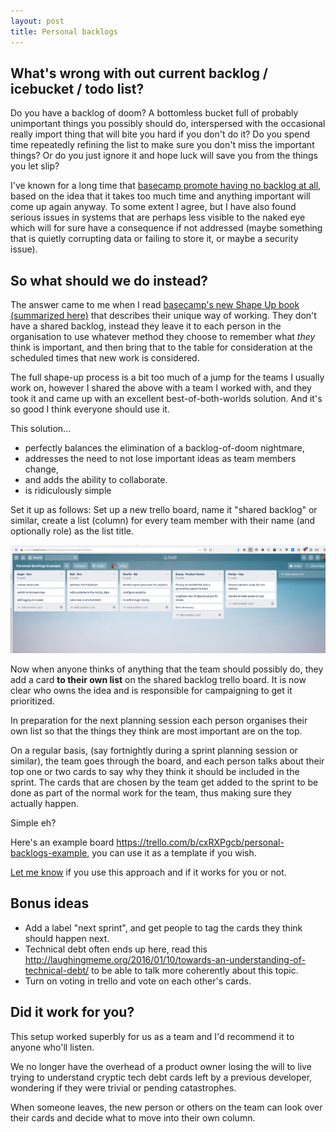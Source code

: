```yaml
---
layout: post
title: Personal backlogs
---
```


## What's wrong with out current backlog / icebucket / todo list?

Do you have a backlog of doom? A bottomless bucket full of probably unimportant things you possibly should do, interspersed with the occasional really import thing that will bite you hard if you don't do it? Do you spend time repeatedly refining the list to make sure you don't miss the important things? Or do you just ignore it and hope luck will save you from the things you let slip?

I've known for a long time that [basecamp promote having no backlog at all](https://basecamp.com/shapeup/2.1-chapter-07#no-backlogs), based on the idea that it takes too much time and anything important will come up again anyway. To some extent I agree, but I have also found serious issues in systems that are perhaps less visible to the naked eye which will for sure have a consequence if not addressed (maybe something that is quietly corrupting data or failing to store it, or maybe a security issue).

## So what should we do instead?

The answer came to me when I read [basecamp's new Shape Up book (summarized here)](/2019/11/26/time-to-shape-up-your-scrum-process-the-new-thing-from-basecamp/) that describes their unique way of working. They don't have a shared backlog, instead they leave it to each person in the organisation to use whatever method they choose to remember what *they* think is important, and then bring that to the table for consideration at the scheduled times that new work is considered.

The full shape-up process is a bit too much of a jump for the teams I usually work on, however I shared the above with a team I worked with, and they took it and came up with an excellent best-of-both-worlds solution. And it's so good I think everyone should use it.

This solution...

* perfectly balances the elimination of a backlog-of-doom nightmare,
* addresses the need to not lose important ideas as team members change,
* and adds the ability to collaborate.
* is ridiculously simple

Set it up as follows: Set up a new trello board, name it "shared backlog" or similar, create a list (column) for every team member with their name (and optionally role) as the list title.

![screenshot of shared backlog board in trello](/assets/shared-backlog.png)

Now when anyone thinks of anything that the team should possibly do, they add a card **to their own list** on the shared backlog trello board. It is now clear who owns the idea and is responsible for campaigning to get it prioritized.

In preparation for the next planning session each person organises their own list so that the things they think are most important are on the top.

On a regular basis, (say fortnightly during a sprint planning session or similar), the team goes through the board, and each person talks about their top one or two cards to say why they think it should be included in the sprint. The cards that are chosen by the team get added to the sprint to be done as part of the normal work for the team, thus making sure they actually happen.

Simple eh?

Here's an example board <https://trello.com/b/cxRXPgcb/personal-backlogs-example>, you can use it as a template if you wish.

[Let me know](tim@timwise.co.uk) if you use this approach and if it works for you or not.

## Bonus ideas

* Add a label "next sprint", and get people to tag the cards they think should happen next.
* Technical debt often ends up here, read this <http://laughingmeme.org/2016/01/10/towards-an-understanding-of-technical-debt/> to be able to talk more coherently about this topic.
* Turn on voting in trello and vote on each other's cards.

## Did it work for you?

This setup worked superbly for us as a team and I'd recommend it to anyone who'll listen.

We no longer have the overhead of a product owner losing the will to live trying to understand cryptic tech debt cards left by a previous developer, wondering if they were trivial or pending catastrophes.

When someone leaves, the new person or others on the team can look over their cards and decide what to move into their own column.
